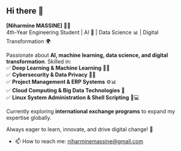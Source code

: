 ## Hi there 👋

**[Niharmine MASSINE]** 🚀💡  
4th-Year Engineering Student | AI 🤖 | Data Science 📊 | Digital Transformation 🌍  

Passionate about **AI, machine learning, data science, and digital transformation**. Skilled in:  
✅ **Deep Learning & Machine Learning** 🧠👀  
✅ **Cybersecurity & Data Privacy** 🔐🔗  
✅ **Project Management & ERP Systems** ⚙️📊  
✅ **Cloud Computing & Big Data Technologies** 🚀  
✅ **Linux System Administration & Shell Scripting** 🐧💻

Currently exploring **international exchange programs** to expand my expertise globally.  

Always eager to learn, innovate, and drive digital change! 🚀

- 📫 How to reach me: niharminemassine@gmail.com
